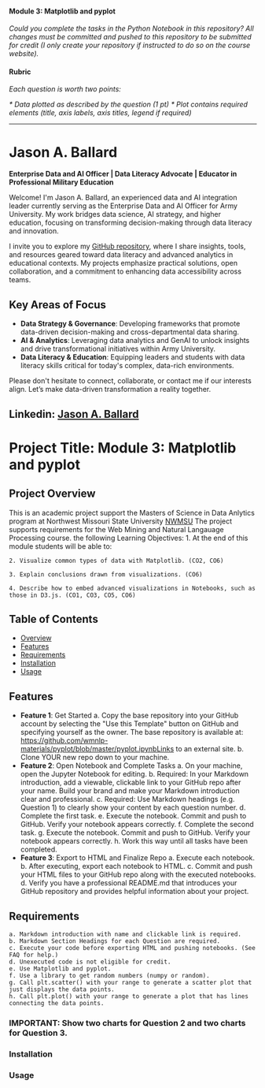 #### Module 3: Matplotlib and pyplot

_Could you complete the tasks in the Python Notebook in this repository?_
_All changes must be committed and pushed to this repository to be submitted for credit (I only create your repository if instructed to do so on the course website)._

#### Rubric
_Each question is worth two points:_

_* Data plotted as described by the question (1 pt)_
_* Plot contains required elements (title, axis labels, axis titles, legend if required)_
_____________________________________________________________________________________________________

# Jason A. Ballard

**Enterprise Data and AI Officer | Data Literacy Advocate | Educator in Professional Military Education**

Welcome! I'm Jason A. Ballard, an experienced data and AI integration leader currently serving as the Enterprise Data and AI Officer for Army University. My work bridges data science, AI strategy, and higher education, focusing on transforming decision-making through data literacy and innovation.

I invite you to explore my [GitHub repository](https://github.com/JBtallgrass), where I share insights, tools, and resources geared toward data literacy and advanced analytics in educational contexts. My projects emphasize practical solutions, open collaboration, and a commitment to enhancing data accessibility across teams.

## Key Areas of Focus
- **Data Strategy & Governance**: Developing frameworks that promote data-driven decision-making and cross-departmental data sharing.
- **AI & Analytics**: Leveraging data analytics and GenAI to unlock insights and drive transformational initiatives within Army University.
- **Data Literacy & Education**: Equipping leaders and students with data literacy skills critical for today's complex, data-rich environments.

Please don't hesitate to connect, collaborate, or contact me if our interests align. Let’s make data-driven transformation a reality together. 

## Linkedin: [Jason A. Ballard](https://linkedin.com/in/ballardjasona/) 

# Project Title: Module 3: Matplotlib and pyplot

## Project Overview
This is an academic project support the Masters of Science in Data Anlytics program at Northwest Missouri State University [NWMSU](https://www.nwmissouri.edu/academics/graduate/masters/data-analytics.htm)
The project supports requirements for the Web Mining and Natural Langauage Processing course. the following Learning Objectives: 
    1. At the end of this module students will be able to:

    2. Visualize common types of data with Matplotlib. (CO2, CO6)
 
    3. Explain conclusions drawn from visualizations. (CO6)
 
    4. Describe how to embed advanced visualizations in Notebooks, such as those in D3.js. (CO1, CO3, CO5, CO6)

## Table of Contents
- [Overview](#project-overview)
- [Features](#features)
- [Requirements](#Requirements)
- [Installation](#installation)
- [Usage](#usage)

## Features
- **Feature 1**: Get Started
    a. Copy the base repository into your GitHub account by selecting the "Use this Template" button on GitHub and specifying yourself as the owner.  The base repository is available at: https://github.com/wmnlp-materials/pyplot/blob/master/pyplot.ipynbLinks to an external site.
    b. Clone YOUR new repo down to your machine.
- **Feature 2**: Open Notebook and Complete Tasks
    a. On your machine, open the Jupyter Notebook for editing. 
    b. Required: In your Markdown introduction, add a viewable, clickable link to your GitHub repo after your name. Build your brand and make your Markdown introduction clear and professional. 
    c. Required: Use Markdown headings  (e.g. Question 1) to clearly show your content by each question number. 
    d. Complete the first task.
    e. Execute the notebook. Commit and push to GitHub. Verify your notebook appears correctly.
    f. Complete the second task.
    g. Execute the notebook. Commit and push to GitHub. Verify your notebook appears correctly.
    h. Work this way until all tasks have been completed.  
- **Feature 3**: Export to HTML and Finalize Repo
    a. Execute each notebook.
    b. After executing, export each notebook to HTML.
    c. Commit and push your HTML files to your GitHub repo along with the executed notebooks. 
    d. Verify you have a professional README.md that introduces your GitHub repository and provides helpful information about your project. 

## Requirements
    a. Markdown introduction with name and clickable link is required.
    b. Markdown Section Headings for each Question are required. 
    c. Execute your code before exporting HTML and pushing notebooks. (See FAQ for help.)  
    d. Unexecuted code is not eligible for credit.
    e. Use Matplotlib and pyplot.
    f. Use a library to get random numbers (numpy or random).
    g. Call plt.scatter() with your range to generate a scatter plot that just displays the data points.
    h. Call plt.plot() with your range to generate a plot that has lines connecting the data points. 
### IMPORTANT: Show two charts for Question 2 and two charts for Question 3. 

### Installation

### Usage

